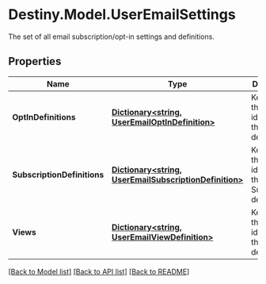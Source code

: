 # Destiny.Model.UserEmailSettings
The set of all email subscription/opt-in settings and definitions.

## Properties

Name | Type | Description | Notes
------------ | ------------- | ------------- | -------------
**OptInDefinitions** | [**Dictionary&lt;string, UserEmailOptInDefinition&gt;**](UserEmailOptInDefinition.md) | Keyed by the name identifier of the opt-in definition. | [optional] 
**SubscriptionDefinitions** | [**Dictionary&lt;string, UserEmailSubscriptionDefinition&gt;**](UserEmailSubscriptionDefinition.md) | Keyed by the name identifier of the Subscription definition. | [optional] 
**Views** | [**Dictionary&lt;string, UserEmailViewDefinition&gt;**](UserEmailViewDefinition.md) | Keyed by the name identifier of the View definition. | [optional] 

[[Back to Model list]](../README.md#documentation-for-models) [[Back to API list]](../README.md#documentation-for-api-endpoints) [[Back to README]](../README.md)

